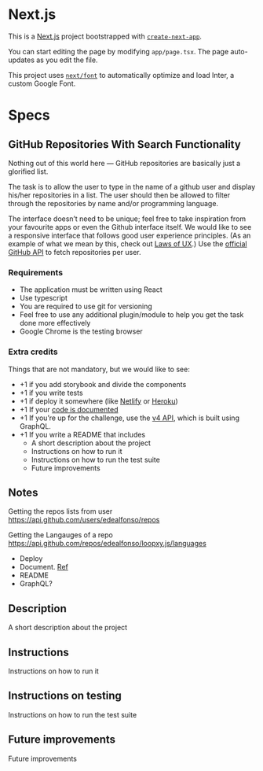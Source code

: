 # Next.js

This is a [Next.js](https://nextjs.org/) project bootstrapped with [`create-next-app`](https://github.com/vercel/next.js/tree/canary/packages/create-next-app).

You can start editing the page by modifying `app/page.tsx`. The page auto-updates as you edit the file.

This project uses [`next/font`](https://nextjs.org/docs/basic-features/font-optimization) to automatically optimize and load Inter, a custom Google Font.

# Specs

## **GitHub Repositories With Search Functionality**

Nothing out of this world here — GitHub repositories are basically just a glorified list.

The task is to allow the user to type in the name of a github user and display his/her repositories in a list. The user should then be allowed to filter through the repositories by name and/or programming language.

The interface doesn’t need to be unique; feel free to take inspiration from your favourite apps or even the Github interface itself. We would like to see a responsive interface that follows good user experience principles. (As an example of what we mean by this, check out [Laws of UX](https://lawsofux.com/).)
Use the [official GitHub API](https://docs.github.com/en/rest) to fetch repositories per user.

### Requirements

- The application must be written using React
- Use typescript
- You are required to use git for versioning
- Feel free to use any additional plugin/module to help you get the task done more
effectively
- Google Chrome is the testing browser

### Extra credits

Things that are not mandatory, but we would like to see:

- +1 if you add storybook and divide the components
- +1 if you write tests
- +1 if deploy it somewhere (like [Netlify](https://www.netlify.com/) or [Heroku](https://www.heroku.com/))
- +1 If your [code is documented](https://google.github.io/styleguide/jsguide.html#jsdoc)
- +1 If you’re up for the challenge, use the [v4 API](https://docs.github.com/en/graphql), which is built using GraphQL.
- +1 If you write a README that includes
    - A short description about the project
    - Instructions on how to run it
    - Instructions on how to run the test suite
    - Future improvements


## Notes

Getting the repos lists from user
https://api.github.com/users/edealfonso/repos

Getting the Langauges of a repo
https://api.github.com/repos/edealfonso/loopxy.js/languages

- Deploy
- Document. [Ref](https://google.github.io/styleguide/jsguide.html#jsdoc)
- README
- GraphQL?

## Description
A short description about the project

## Instructions
Instructions on how to run it

## Instructions on testing
Instructions on how to run the test suite

## Future improvements
Future improvements